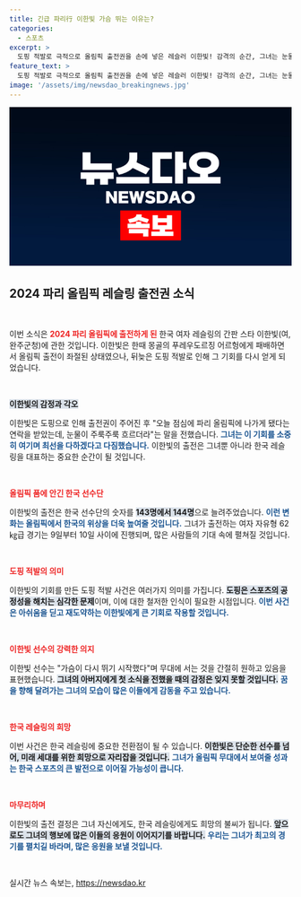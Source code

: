```yaml
---
title: 긴급 파리行 이한빛 가슴 뛰는 이유는?
categories:
  - 스포츠
excerpt: >
  도핑 적발로 극적으로 올림픽 출전권을 손에 넣은 레슬러 이한빛! 감격의 순간, 그녀는 눈물과 함께 준비의 시작을 알렸다. 4년의 꿈을 이루기 위한 마지막 전쟁이 시작된다!
feature_text: >
  도핑 적발로 극적으로 올림픽 출전권을 손에 넣은 레슬러 이한빛! 감격의 순간, 그녀는 눈물과 함께 준비의 시작을 알렸다. 4년의 꿈을 이루기 위한 마지막 전쟁이 시작된다!
image: '/assets/img/newsdao_breakingnews.jpg'
---
```


<p><img src="/assets/img/newsdao_breakingnews.jpg" alt="firstkoreanews 속보" /></p>

<h2 data-ke-size="size26">2024 파리 올림픽 레슬링 출전권 소식</h2>

<p data-ke-size="size16">&nbsp;</p>

<p>이번 소식은 <b><span style="color: #ee2323;">2024 파리 올림픽에 출전하게 된</span></b> 한국 여자 레슬링의 간판 스타 이한빛(여, 완주군청)에 관한 것입니다. 이한빛은 한때 몽골의 푸레우도르징 어르헝에게 패배하면서 올림픽 출전이 좌절된 상태였으나, 뒤늦은 도핑 적발로 인해 그 기회를 다시 얻게 되었습니다. </p>

<p data-ke-size="size16">&nbsp;</p>

<p><b><span style="background-color: #21538527;">이한빛의 감정과 각오</span></b> </p>

<p>이한빛은 도핑으로 인해 출전권이 주어진 후 "오늘 점심에 파리 올림픽에 나가게 됐다는 연락을 받았는데, 눈물이 주룩주룩 흐르더라"는 말을 전했습니다. <b><span style="color: #1a5490;">그녀는 이 기회를 소중히 여기며 최선을 다하겠다고 다짐했습니다.</span></b> 이한빛의 출전은 그녀뿐 아니라 한국 레슬링을 대표하는 중요한 순간이 될 것입니다.</p>

<p data-ke-size="size16">&nbsp;</p>

<p><b><span style="color: #ee2323;">올림픽 품에 안긴 한국 선수단</span></b></p>

<p>이한빛의 출전은 한국 선수단의 숫자를 <b><span style="background-color: #21538527;">143명에서 144명</span></b>으로 늘려주었습니다. <b><span style="color: #1a5490;">이런 변화는 올림픽에서 한국의 위상을 더욱 높여줄 것입니다.</span></b> 그녀가 출전하는 여자 자유형 62㎏급 경기는 9일부터 10일 사이에 진행되며, 많은 사람들의 기대 속에 펼쳐질 것입니다.</p>

<p data-ke-size="size16">&nbsp;</p>

<p><b><span style="color: #ee2323;">도핑 적발의 의미</span></b></p>

<p>이한빛의 기회를 만든 도핑 적발 사건은 여러가지 의미를 가집니다. <b><span style="background-color: #21538527;">도핑은 스포츠의 공정성을 해치는 심각한 문제</span></b>이며, 이에 대한 철저한 인식이 필요한 시점입니다. <b><span style="color: #1a5490;">이번 사건은 아쉬움을 딛고 재도약하는 이한빛에게 큰 기회로 작용할 것입니다.</span></b></p>

<p data-ke-size="size16">&nbsp;</p>

<p><b><span style="color: #ee2323;">이한빛 선수의 강력한 의지</span></b></p>

<p>이한빛 선수는 "가슴이 다시 뛰기 시작했다"며 무대에 서는 것을 간절히 원하고 있음을 표현했습니다. <b><span style="background-color: #21538527;">그녀의 아버지에게 첫 소식을 전했을 때의 감정은 잊지 못할 것입니다.</span></b> <b><span style="color: #1a5490;">꿈을 향해 달려가는 그녀의 모습이 많은 이들에게 감동을 주고 있습니다.</span></b></p>

<p data-ke-size="size16">&nbsp;</p>

<p><b><span style="color: #ee2323;">한국 레슬링의 희망</span></b></p>

<p>이번 사건은 한국 레슬링에 중요한 전환점이 될 수 있습니다. <b><span style="background-color: #21538527;">이한빛은 단순한 선수를 넘어, 미래 세대를 위한 희망으로 자리잡을 것입니다.</span></b> <b><span style="color: #1a5490;">그녀가 올림픽 무대에서 보여줄 성과는 한국 스포츠의 큰 발전으로 이어질 가능성이 큽니다.</span></b></p>

<p data-ke-size="size16">&nbsp;</p>

<p><b><span style="color: #ee2323;">마무리하며</span></b></p>

<p>이한빛의 출전 결정은 그녀 자신에게도, 한국 레슬링에게도 희망의 불씨가 됩니다. <b><span style="background-color: #21538527;">앞으로도 그녀의 행보에 많은 이들의 응원이 이어지기를 바랍니다.</span></b> <b><span style="color: #1a5490;">우리는 그녀가 최고의 경기를 펼치길 바라며, 많은 응원을 보낼 것입니다.</span></b> </p>

<p data-ke-size="size16">&nbsp;</p>
실시간 뉴스 속보는, <a href="https://newsdao.kr" rel="dofollow">https://newsdao.kr</a>


